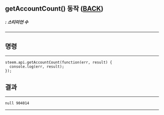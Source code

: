 ## getAccountCount() 동작 ([BACK](README.md))
##### : 스티미언 수
-----
## 명령
-----
```
steem.api.getAccountCount(function(err, result) {
  console.log(err, result);
});
```
## 결과
-----
```
null 904014
```
-----
